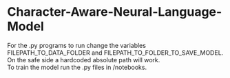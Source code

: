 # Character-Aware-Neural-Language-Model
For the .py programs to run change the variables FILEPATH_TO_DATA_FOLDER and FILEPATH_TO_FOLDER_TO_SAVE_MODEL. On the safe side a hardcoded absolute path will work. <br />
To train the model run the .py files in /notebooks.
